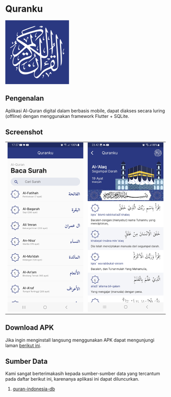 # Quranku
<img src="assets/image/logo_quranku.png" height="200"><br>

## Pengenalan

Aplikasi Al-Quran digital dalam berbasis mobile, dapat diakses secara luring (offline) dengan menggunakan framework Flutter + SQLite.

## Screenshot
<table>
  <tr>
    <td><img src="assets/image/ss_home.jpg"></td>
    <td><img src="assets/image/ss_bacasurah.jpg" ></td>
  </tr>
</table>

## Download APK
Jika ingin menginstall langsung menggunakan APK dapat mengunjungi laman <a href="https://github.com/yuris60/quranku/tree/main/APK">berikut ini</a>.

## Sumber Data

Kami sangat berterimakasih kepada sumber-sumber data yang tercantum pada daftar berikut ini, karenanya aplikasi ini dapat diluncurkan.

1. <a href="https://github.com/sinoridha/quran-indonesia-db" target="_blank">quran-indonesia-db</a>
